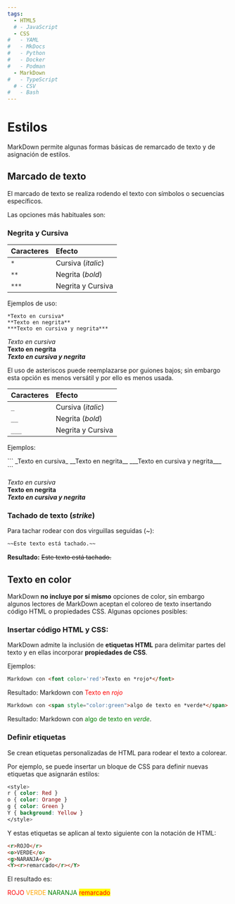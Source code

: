 ```yaml
---
tags:
  - HTML5
  # - JavaScript
  - CSS
#   - YAML
#   - MkDocs
#   - Python
#   - Docker
#   - Podman
  - MarkDown
#   - TypeScript
  # - CSV
#   - Bash
---
```



# Estilos


MarkDown permite algunas formas básicas de remarcado de texto y de asignación de estilos.


## Marcado de texto

El marcado de texto se realiza rodendo el texto con símbolos o secuencias específicos.

Las opciones más habituales son:

### Negrita y Cursiva


|Caracteres| Efecto |
|:---|:---|
|`*`| Cursiva (*italic*)|
|`**`|Negrita (*bold*)|
|`***`|Negrita y Cursiva|

Ejemplos de uso:


<div class="grid" markdown>


```
*Texto en cursiva*  
**Texto en negrita**  
***Texto en cursiva y negrita***   
```

*Texto en cursiva*    
**Texto en negrita**     
***Texto en cursiva y negrita***      

</div>


El uso de asteriscos puede reemplazarse por guiones bajos; 
sin embargo esta opción es menos versátil 
y por ello es menos usada.


|Caracteres| Efecto |
|:---|:---|
|`_`| Cursiva (*italic*)|
|`__`|Negrita (*bold*)|
|`___`|Negrita y Cursiva|

Ejemplos:

<div class="grid" markdown>
```
_Texto en cursiva_
__Texto en negrita__
___Texto en cursiva y negrita___
```

_Texto en cursiva_    
__Texto en negrita__   
___Texto en cursiva y negrita___    
</div>


### Tachado de texto (*strike*)

Para tachar rodear con dos virguillas seguidas (~):

```md title="tachado"
~~Este texto está tachado.~~
```

**Resultado:** ~~Este texto está tachado.~~




## Texto en color

MarkDown **no incluye por sí mismo** opciones de color, sin embargo algunos lectores de MarkDown aceptan el coloreo de texto insertando código HTML o propiedades CSS. Algunas opciones posibles:

### Insertar código HTML y CSS:

MarkDown admite la inclusión de **etiquetas HTML**
para delimitar partes del texto 
y en ellas incorporar **propiedades de CSS**.

Ejemplos:
```html title="Etiquetas HTML - Propiedades CSS"
Markdown con <font color='red'>Texto en *rojo*</font>
```
Resultado: Markdown con <font color='red'>Texto en *rojo*</font>
```html
Markdown con <span style="color:green">algo de texto en *verde*</span>.
```
Resultado: Markdown con <span style="color:green">algo de texto en *verde*</span>.

### Definir etiquetas

Se crean etiquetas personalizadas  de HTML para rodear el texto a colorear. 

Por ejemplo, se puede insertar un bloque de CSS para definir nuevas etiquetas que asignarán estilos:
```css title="tags de estilo - definición"
<style>
r { color: Red } 
o { color: Orange }
g { color: Green }
Y { background: Yellow }
</style>
```
Y estas etiquetas se aplican al texto siguiente 
con la notación de HTML:
```html  title="tags de estilo - uso"
<r>ROJO</r>
<o>VERDE</o> 
<g>NARANJA</g> 
<Y><r>remarcado</r></Y> 
```
El resultado es:
<style>
r { color: Red } 
o { color: Orange }
g { color: Green }
Y { background: Yellow }
</style>
<r>ROJO</r>
<o>VERDE</o> 
<g>NARANJA</g> 
<Y><r>remarcado</r></Y>   


